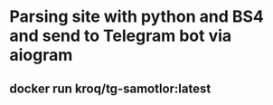 # Parsing site with python and BS4 and send to Telegram bot via aiogram

## docker run kroq/tg-samotlor:latest


